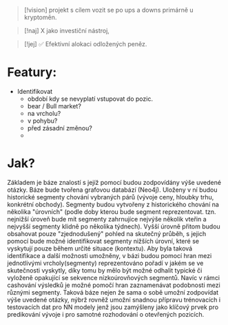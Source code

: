 

> [!vision] projekt s cílem 
> vozit se po ups a downs primárně u kryptoměn.

> [!naj] X
> jako investiční nástroj, 

> [!jej] ✅
> Efektivní alokaci odložených peněz.


# Featury:
- Identifikovat
	- období kdy se nevyplatí vstupovat do pozic. 
	- bear / Bull market? 
	- na vrcholu? 
	- v pohybu? 
	- před zásadní změnou? 
	- 
# Jak?
Základem je báze znalostí s jejíž pomocí budou zodpovídány výše uvedené otázky. Báze bude tvořena grafovou databází (Neo4j). Uloženy v ní budou historické segmenty chování vybraných párů (vývoje ceny, hloubky trhu, konkrétní obchody). Segmenty budou vytvořeny z historického chování na několika "úrovních" (podle doby kterou bude segment reprezentovat. tzn. nejnižší úroveň bude mít segmenty zahrnujíce nejvýše několik vteřin a nejvyšší segmenty klidně po několika týdnech). Vyšší úrovně přitom budou obsahovat pouze "zjednodušený" pohled na skutečný průběh, s jejich pomocí bude možné identifikovat segmenty nižších úrovní, které se vyskytují pouze během určité situace (kontextu). Aby byla taková identifikace a další možnosti umožněny, v bázi budou pomocí hran mezi jednotlivými vrcholy(segmenty) reprezentováno pořadí v jakém se ve skutečnosti vyskytly, díky tomu by mělo být možné odhalit typické či vyloženě opakující se sekvence nízkoúrovňových segmentů. Navíc v rámci cashování výsledků je možné pomočí hran zaznamenávat podobnosti mezi různými segmenty.
Taková báze nejen že sama o sobě umožní zodpovídat výše uvedené otázky, nýbrž rovněž umožní snadnou přípravu trénovacích i testovacích dat pro NN modely jenž jsou zamýšleny jako klíčový prvek pro predikování vývoje i pro samotné rozhodování o otevřených pozicích.